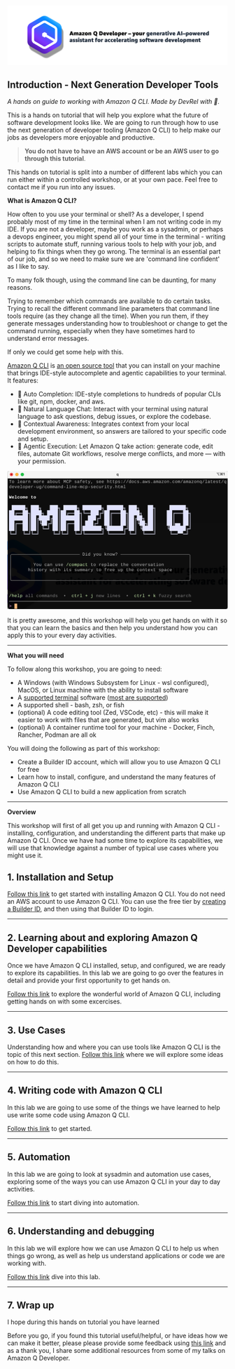 ![Amazon Q Developer header](images/q-vscode-header.png)

## Introduction - Next Generation Developer Tools

*A hands on guide to working with Amazon Q CLI. Made by DevRel with 💖.*

This is a hands on tutorial that will help you explore what the future of software development looks like. We are going to run through how to use the next generation of developer tooling (Amazon Q CLI) to help make our jobs as developers more enjoyable and productive.

> **You do not have to have an AWS account or be an AWS user to go through this tutorial**. 
 
This hands on tutorial is split into a number of different labs which you can run either within a controlled workshop, or at your own pace. Feel free to contact me if you run into any issues.

**What is Amazon Q CLI?**

How often to you use your terminal or shell? As a developer, I spend probably most of my time in the terminal when I am not writing code in my IDE. If you are not a developer, maybe you work as a sysadmin, or perhaps a devops engineer, you might spend all of your time in the terminal - writing scripts to automate stuff, running various tools to help with your job, and helping to fix things when they go wrong. The terminal is an essential part of our job, and so we need to make sure we are 'command line confident' as I like to say.

To many folk though, using the command line can be daunting, for many reasons.

Trying to remember which commands are available to do certain tasks. Trying to recall the different command line parameters that command line tools require (as they change all the time). When you run them, if they generate messages understanding how to troubleshoot or change to get the command running, especially when they have sometimes hard to understand error messages.

If only we could get some help with this.


[Amazon Q CLI](https://docs.aws.amazon.com/amazonq/latest/qdeveloper-ug/command-line.html?trk=fd6bb27a-13b0-4286-8269-c7b1cfaa29f0&sc_channel=el) is [an open source tool](https://github.com/aws/amazon-q-developer-cli) that you can install on your machine that brings IDE-style autocomplete and agentic capabilities to your terminal. It features:

* 🔮 Auto Completion: IDE-style completions to hundreds of popular CLIs like git, npm, docker, and aws.
* 💬 Natural Language Chat: Interact with your terminal using natural language to ask questions, debug issues, or explore the codebase.
* 🧠 Contextual Awareness: Integrates context from your local development environment, so answers are tailored to your specific code and setup.
* 🤖 Agentic Execution: Let Amazon Q take action: generate code, edit files, automate Git workflows, resolve merge conflicts, and more — with your permission. 

![splash page for Amazon Q CLI](/images/q-cli-splash.png)

It is pretty awesome, and this workshop will help you get hands on with it so that you can learn the basics and then help you understand how you can apply this to your every day activities.

---

**What you will need**

To follow along this workshop, you are going to need:

* A Windows (with Windows Subsystem for Linux - wsl configured), MacOS, or Linux machine with the ability to install software
* A [supported terminal]() software ([most are supported](https://docs.aws.amazon.com/amazonq/latest/qdeveloper-ug/command-line-supported-envs.html?trk=fd6bb27a-13b0-4286-8269-c7b1cfaa29f0&sc_channel=el))
* A supported shell - bash, zsh, or fish
* (optional) A code editing tool (Zed, VSCode, etc) - this will make it easier to work with files that are generated, but vim also works
* (optional) A container runtime tool for your machine - Docker, Finch, Rancher, Podman are all ok

You will doing the following as part of this workshop:

* Create a Builder ID account, which will allow you to use Amazon Q CLI for free
* Learn how to install, configure, and understand the many features of Amazon Q CLI
* Use Amazon Q CLI to build a new application from scratch

---

**Overview**

This workshop will first of all get you up and running with Amazon Q CLI - installing, configuration, and understanding the different parts that make up Amazon Q CLI. Once we have had some time to explore its capabilities, we will use that knowledge against a number of typical use cases where you might use it.


## 1. Installation and Setup

[Follow this link](workshop/01-setup.md) to get started with installing Amazon Q CLI. You do not need an AWS account to use Amazon Q CLI. You can use the free tier by [creating a Builder ID](https://s12d.com/builder-id), and then using that Builder ID to login.

---

## 2. Learning about and exploring Amazon Q Developer capabilities

Once we have Amazon Q CLI installed, setup, and configured, we are ready to explore its capabilities. In this lab we are going to go over the features in detail and provide your first opportunity to get hands on.

[Follow this link](workshop/02-getting-started.md) to explore the wonderful world of Amazon Q CLI, including getting hands on with some excercises.

---

## 3. Use Cases

Understanding how and where you can use tools like Amazon Q CLI is the topic of this next section. [Follow this link](workshop/03-use-cases.md) where we will explore some ideas on how to do this.

---

## 4. Writing code with Amazon Q CLI 

In this lab we are going to use some of the things we have learned to help use write some code using Amazon Q CLI.

[Follow this link](workshop/04-writing-code.md) to get started.

---

## 5. Automation

In this lab we are going to look at sysadmin and automation use cases, exploring some of the ways you can use Amazon Q CLI in your day to day activities.

[Follow this link](workshop/05-automation.md) to start diving into automation.

---

## 6. Understanding and debugging

In this lab we will explore how we can use Amazon Q CLI to help us when things go wrong, as well as help us understand applications or code we are working with.

[Follow this link](workshop/06-understanding.md) dive into this lab.

---

## 7. Wrap up 

I hope during this hands on tutorial you have learned 

Before you go, if you found this tutorial useful/helpful, or have ideas how we can make it better, please please provide some feedback using [this link](https://pulse.aws/survey/1DM5TAZU) and as a thank you, I share some additional resources from some of my talks on Amazon Q Developer.

